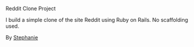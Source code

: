 Reddit Clone Project

I build a simple clone of the site Reddit using Ruby on Rails.  No scaffolding used.


By [Stephanie](http://newcodegirl.blogger.com)
